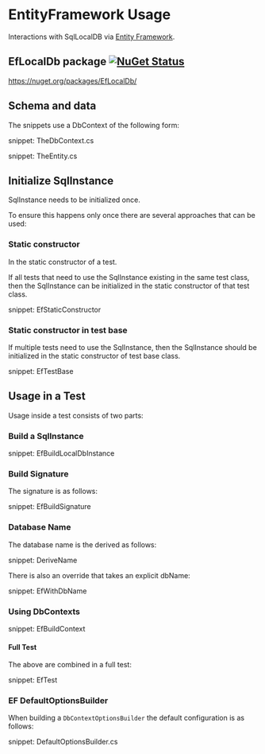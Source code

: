 # EntityFramework Usage

Interactions with SqlLocalDB via [Entity Framework](https://docs.microsoft.com/en-us/ef/core/).


## EfLocalDb package [![NuGet Status](http://img.shields.io/nuget/v/EfLocalDb.svg)](https://www.nuget.org/packages/EfLocalDb/)

https://nuget.org/packages/EfLocalDb/


## Schema and data

The snippets use a DbContext of the following form:

snippet: TheDbContext.cs

snippet: TheEntity.cs


## Initialize SqlInstance

SqlInstance needs to be initialized once.

To ensure this happens only once there are several approaches that can be used:


### Static constructor

In the static constructor of a test.

If all tests that need to use the SqlInstance existing in the same test class, then the SqlInstance can be initialized in the static constructor of that test class.

snippet: EfStaticConstructor


### Static constructor in test base

If multiple tests need to use the SqlInstance, then the SqlInstance should be initialized in the static constructor of test base class.

snippet: EfTestBase


## Usage in a Test

Usage inside a test consists of two parts:


### Build a SqlInstance

snippet: EfBuildLocalDbInstance


### Build Signature

The signature is as follows:

snippet: EfBuildSignature


### Database Name

The database name is the derived as follows:

snippet: DeriveName

There is also an override that takes an explicit dbName:

snippet: EfWithDbName


### Using DbContexts

snippet: EfBuildContext


#### Full Test

The above are combined in a full test:

snippet: EfTest


### EF DefaultOptionsBuilder

When building a `DbContextOptionsBuilder` the default configuration is as follows:

snippet: DefaultOptionsBuilder.cs